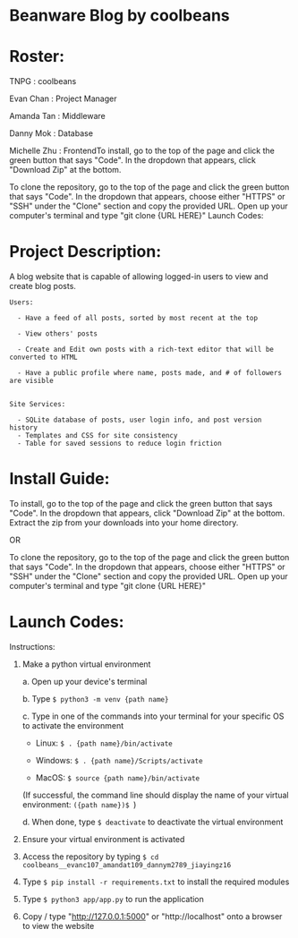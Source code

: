 # Beanware Blog by coolbeans
# Roster: 
  TNPG         : coolbeans

  Evan Chan    : Project Manager

  Amanda Tan   : Middleware

  Danny Mok    : Database

  Michelle Zhu : FrontendTo install, go to the top of the page and click the green button that says "Code". In the dropdown that appears, click "Download Zip" at the bottom.

To clone the repository, go to the top of the page and click the green button that says "Code". In the dropdown that appears, choose either "HTTPS" or "SSH" under the "Clone" section and copy the provided URL. Open up your computer's terminal and type "git clone {URL HERE}"
Launch Codes:

# Project Description: 
  A blog website that is capable of allowing logged-in users to view and create blog posts. 
  ```
  Users:
  
    - Have a feed of all posts, sorted by most recent at the top

    - View others' posts

    - Create and Edit own posts with a rich-text editor that will be converted to HTML

    - Have a public profile where name, posts made, and # of followers are visible


  Site Services:

    - SQLite database of posts, user login info, and post version history
    - Templates and CSS for site consistency
    - Table for saved sessions to reduce login friction
  
```
  
# Install Guide:
  To install, go to the top of the page and click the green button that says "Code". In the dropdown that appears, click "Download Zip" at the bottom. Extract the zip from your downloads into your home directory. <br>

OR
  
  To clone the repository, go to the top of the page and click the green button that says "Code". In the dropdown that appears, choose either "HTTPS" or "SSH" under the "Clone" section and copy the provided URL. Open up your computer's terminal and type "git clone {URL HERE}"
# Launch Codes:
  Instructions:
  1. Make a python virtual environment

      a. Open up your device's terminal

      b. Type ```$ python3 -m venv {path name}```

      c. Type in one of the commands into your terminal for your specific OS to activate the environment

      - Linux: ```$ . {path name}/bin/activate```
       
      - Windows: ```$ . {path name}/Scripts/activate```

      - MacOS: ```$ source {path name}/bin/activate```

      (If successful, the command line should display the name of your virtual environment: ```({path name})$ ```)

      d. When done, type ```$ deactivate``` to deactivate the virtual environment

  3. Ensure your virtual environment is activated

  4. Access the repository by typing ```$ cd coolbeans__evanc107_amandat109_dannym2789_jiayingz16```

  5. Type ```$ pip install -r requirements.txt``` to install the required modules

  6. Type ```$ python3 app/app.py``` to run the application

  7. Copy / type "http://127.0.0.1:5000" or "http://localhost" onto a browser to view the website
